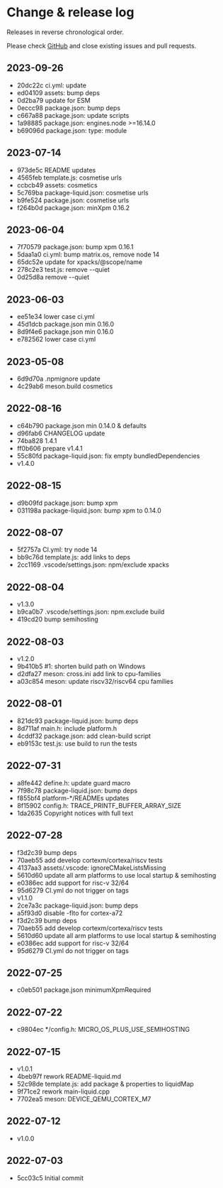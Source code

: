 # Change & release log

Releases in reverse chronological order.

Please check
[GitHub](https://github.com/micro-os-plus/hello-world-qemu-template-xpack/issues/)
and close existing issues and pull requests.

## 2023-09-26

* 20dc22c ci.yml: update
* ed04109 assets: bump deps
* 0d2ba79 update for ESM
* 0eccc98 package.json: bump deps
* c667a88 package.json: update scripts
* 1a98885 package.json: engines.node >=16.14.0
* b69096d package.json: type: module

## 2023-07-14

* 973de5c README updates
* 4565feb template.js: cosmetise urls
* ccbcb49 assets: cosmetics
* 5c769ba package-liquid.json: cosmetise urls
* b9fe524 package.json: cosmetise urls
* f264b0d package.json: minXpm 0.16.2

## 2023-06-04

* 7f70579 package.json: bump xpm 0.16.1
* 5daa1a0 ci.yml: bump matrix.os, remove node 14
* 65dc52e update for xpacks/@scope/name
* 278c2e3 test.js: remove --quiet
* 0d25d8a remove --quiet

## 2023-06-03

* ee51e34 lower case ci.yml
* 45d1dcb package.json min 0.16.0
* 8d9f4e6 package.json min 0.16.0
* e782562 lower case ci.yml

## 2023-05-08

* 6d9d70a .npmignore update
* 4c29ab6 meson.build cosmetics

## 2022-08-16

* c64b790 package.json min 0.14.0 & defaults
* d96fab6 CHANGELOG update
* 74ba828 1.4.1
* ff0b606 prepare v1.4.1
* 55c80fd package-liquid.json: fix empty bundledDependencies
* v1.4.0

## 2022-08-15

* d9b09fd package.json: bump xpm
* 031198a package-liquid.json: bump xpm to 0.14.0

## 2022-08-07

* 5f2757a CI.yml: try node 14
* bb9c76d template.js: add links to deps
* 2cc1169 .vscode/settings.json: npm/exclude xpacks

## 2022-08-04

* v1.3.0
* b9ca0b7 .vscode/settings.json: npm.exclude build
* 419cd20 bump semihosting

## 2022-08-03

* v1.2.0
* 9b410b5 #1: shorten build path on Windows
* d2dfa27 meson: cross.ini add link to cpu-families
* a03c854 meson: update riscv32/riscv64 cpu families

## 2022-08-01

* 821dc93 package-liquid.json: bump deps
* 8d711af main.h: include platform.h
* 4cddf32 package.json: add clean-build script
* eb9153c test.js: use build to run the tests

## 2022-07-31

* a8fe442 define.h: update guard macro
* 7f98c78 package-liquid.json: bump deps
* f855bf4 platform-*/READMEs updates
* 8f15902 config.h: TRACE_PRINTF_BUFFER_ARRAY_SIZE
* 1da2635 Copyright notices with full text

## 2022-07-28

* f3d2c39 bump deps
* 70aeb55 add develop cortexm/cortexa/riscv tests
* 4137aa3 assets/.vscode: ignoreCMakeListsMissing
* 5610d60 update all arm platforms to use local startup & semihosting
* e0386ec add support for risc-v 32/64
* 95d6279 CI.yml do not trigger on tags
* v1.1.0
* 2ce7a3c package-liquid.json: bump deps
* a5f93d0 disable -flto for cortex-a72
* f3d2c39 bump deps
* 70aeb55 add develop cortexm/cortexa/riscv tests
* 5610d60 update all arm platforms to use local startup & semihosting
* e0386ec add support for risc-v 32/64
* 95d6279 CI.yml do not trigger on tags

## 2022-07-25

* c0eb501 package.json minimumXpmRequired

## 2022-07-22

* c9804ec */config.h: MICRO_OS_PLUS_USE_SEMIHOSTING

## 2022-07-15

* v1.0.1
* 4beb97f rework README-liquid.md
* 52c98de template.js: add package & properties to liquidMap
* 9f71ce2 rework main-liquid.cpp
* 7702ea5 meson: DEVICE_QEMU_CORTEX_M7

## 2022-07-12

* v1.0.0

## 2022-07-03

* 5cc03c5 Initial commit
